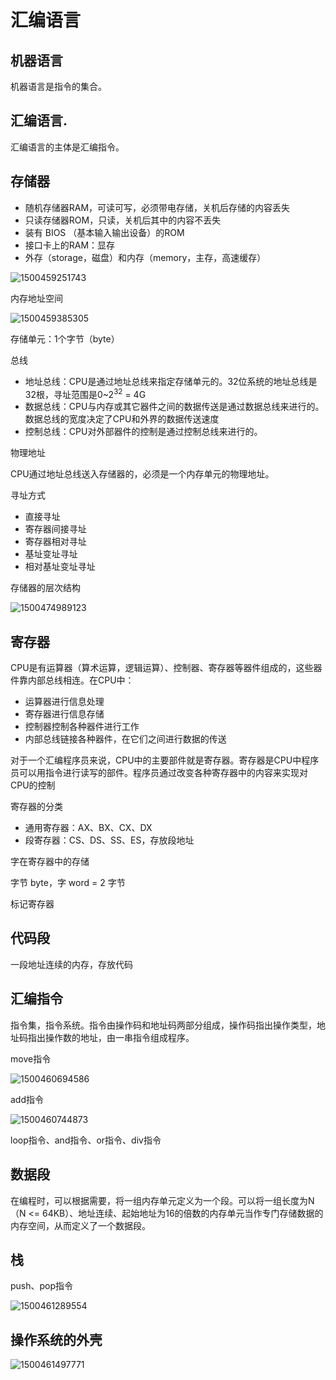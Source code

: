 # 汇编语言

## 机器语言

机器语言是指令的集合。

## 汇编语言.

汇编语言的主体是汇编指令。

## 存储器

- 随机存储器RAM，可读可写，必须带电存储，关机后存储的内容丢失
- 只读存储器ROM，只读，关机后其中的内容不丢失
- 装有 BIOS （基本输入输出设备）的ROM
- 接口卡上的RAM：显存
- 外存（storage，磁盘）和内存（memory，主存，高速缓存）

![1500459251743](./images/1500459251743.png)

内存地址空间

![1500459385305](./images/1500459385305.png)

存储单元：1个字节（byte）

总线

- 地址总线：CPU是通过地址总线来指定存储单元的。32位系统的地址总线是32根，寻址范围是0~2<sup>32</sup> = 4G
- 数据总线：CPU与内存或其它器件之间的数据传送是通过数据总线来进行的。数据总线的宽度决定了CPU和外界的数据传送速度
- 控制总线：CPU对外部器件的控制是通过控制总线来进行的。

物理地址

CPU通过地址总线送入存储器的，必须是一个内存单元的物理地址。

寻址方式

- 直接寻址
- 寄存器间接寻址
- 寄存器相对寻址
- 基址变址寻址
- 相对基址变址寻址

存储器的层次结构

![1500474989123](./images/1500474989123.png)

## 寄存器

CPU是有运算器（算术运算，逻辑运算）、控制器、寄存器等器件组成的，这些器件靠内部总线相连。在CPU中：

- 运算器进行信息处理
- 寄存器进行信息存储
- 控制器控制各种器件进行工作
- 内部总线链接各种器件，在它们之间进行数据的传送

对于一个汇编程序员来说，CPU中的主要部件就是寄存器。寄存器是CPU中程序员可以用指令进行读写的部件。程序员通过改变各种寄存器中的内容来实现对CPU的控制

寄存器的分类

- 通用寄存器：AX、BX、CX、DX
- 段寄存器：CS、DS、SS、ES，存放段地址

字在寄存器中的存储

字节 byte，字 word = 2 字节

标记寄存器

## 代码段

一段地址连续的内存，存放代码

## 汇编指令

指令集，指令系统。指令由操作码和地址码两部分组成，操作码指出操作类型，地址码指出操作数的地址，由一串指令组成程序。

move指令

![1500460694586](./images/1500460694586.png)

add指令

![1500460744873](./images/1500460744873.png)

loop指令、and指令、or指令、div指令

## 数据段

在编程时，可以根据需要，将一组内存单元定义为一个段。可以将一组长度为N（N <= 64KB）、地址连续、起始地址为16的倍数的内存单元当作专门存储数据的内存空间，从而定义了一个数据段。

## 栈

push、pop指令

![1500461289554](./images/1500461289554.png)

## 操作系统的外壳

![1500461497771](./images/1500461497771.png)



